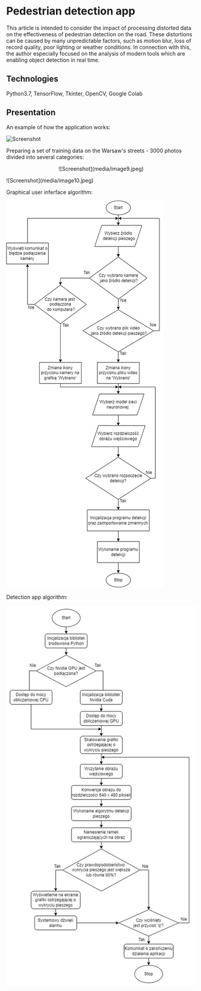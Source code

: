 # Pedestrian detection app

This article is intended to consider the impact of processing distorted data on the effectiveness of pedestrian detection on the road. These distortions can be caused by many unpredictable factors, such as motion blur, loss of record quality, poor lighting or weather conditions. In connection with this, the author especially focused on the analysis of modern tools which are enabling object detection in real time.

## Technologies
Python3.7, TensorFlow, Tkinter, OpenCV, Google Colab

## Presentation

An example of how the application works:

![Screenshot](media/Untitled(1).gif)

Preparing a set of training data on the Warsaw's streets - 3000 photos divided into several categories:

<p align="center">![Screenshot](media/image9.jpeg)</p>
![Screenshot](media/image10.jpeg)

Graphical user inferface algorithm:

![Screenshot](media/image15.png)

Detection app algorithm:

![Screenshot](media/image18.jpg)
